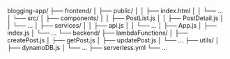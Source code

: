 blogging-app/
├── frontend/
│   ├── public/
│   │   ├── index.html
│   │   └── ...
│   └── src/
│       ├── components/
│       │   ├── PostList.js
│       │   ├── PostDetail.js
│       │   └── ...
│       ├── services/
│       │   ├── api.js
│       │   └── ...
│       ├── App.js
│       ├── index.js
│       └── ...
└── backend/
    ├── lambdaFunctions/
    │   ├── createPost.js
    │   ├── getPost.js
    │   ├── updatePost.js
    │   └── ...
    ├── utils/
    │   ├── dynamoDB.js
    │   └── ...
    ├── serverless.yml
    └── ...
